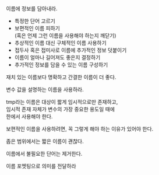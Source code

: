 이름에 정보를 담아내라.  
- 특정한 단어 고르기  
- 보편적인 이름 피하기  
(혹은 언제 그런 이름을 사용해야 하는지 깨닫기)  
- 추상적인 이름 대신 구체적인 이름 사용하기  
- 접두사 혹은 접미사로 이름에 추가적인 정보 덧붙이기  
- 이름이 얼마나 길어져도 좋은지 결정하기  
- 추가적인 정보를 담을 수 있는 이름 구성하기  
  
재치 있는 이름보다 명확하고 간결한 이름이 더 좋다.  
  
변수 값을 설명하는 이름을 사용하라.  
  
tmp라는 이름은 대상이 짧게 임시적으로만 존재하고,  
임시적 존재 자체가 변수의 가장 중요한 용도일 때에  
한에서 사용해야 한다.  
  
보편적인 이름을 사용하려면, 꼭 그렇게 해야 하는 이유가 있어야 한다.  
  
좁은 범위에서는 짧은 이름이 괜찮다.  
  
이름에서 불필요한 단어는 제거한다.  
  
이름 포멧팅으로 의미를 전달하라  
  
